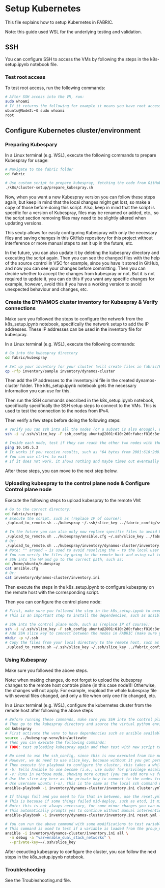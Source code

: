 # Setup Kubernetes
This file explains how to setup Kubernetes in FABRIC.

Note: this guide used WSL for the underlying testing and validation.

## SSH 
You can configure SSH to access the VMs by following the steps in the k8s-setup.ipynb notebook file. 

### Test root access
To test root access, run the following commands:
```sh
# After SSH access into the VM, run:
sudo whoami
# If it returns the following for example it means you have root access, meaning the ubuntu VM has passwordless sudo working correctly on the node:
ubuntu@Node2:~$ sudo whoami
root
``` 

## Configure Kubernetes cluster/environment
### Preparing Kubespary
In a Linux terminal (e.g. WSL), execute the following commands to prepare Kubespray for usage:
```sh
# Navigate to the fabric folder
cd fabric

# Use custom script to prepare kubespray, fetching the code from GitHub and cleaning up unnecessary files
./k8s/cluster-setup/prepare_kubespray.sh
```
Now, when you want a new Kubespray version you can follow these steps again, but keep in mind that the local changes might get lost, so make a copy of those before doing this script.  Also, keep in mind that the script is specific for a version of Kubespray, files may be renamed or added, etc., so the script section removing files may need to be slightly altered when updating versions.

This seutp allows for easily configuring Kubespray with only the necessary files and saving changes in this GitHub repository for this project without interference or more manual steps to set it up in the future, etc.

In the future, you can also update it by deleting the kubespray directory and executing the script again. Then you can see the changed files with the help of the source control in VSC for example, since you have it stored in GitHub, and now you can see your changes before committing. Then you can decide whether to accept the changes from kubespray or not. But it is not required to update it, you can do this if you want any specific changes for example, however, avoid this if you have a working version to avoid unexpected behaviour and changes, etc.


### Create the DYNAMOS cluster inventory for Kubespray & Verify connections
Make sure you followed the steps to configure the network from the k8s_setup.ipynb notebook, specifically the network setup to add the IP addresses. These IP addresses can be used in the inventory file for kubespray.

In a Linux terminal (e.g. WSL), execute the following commands:
```sh
# Go into the kubespray directory
cd fabric/kubespray

# Set up your inventory for your cluster (will create files in fabric/kubespray/inventory/x)
cp -rfp inventory/sample inventory/dynamos-cluster
```
Then add the IP addresses to the inventory.ini file in the created dynamos-cluster folder. The k8s_setup.ipynb notebook gets the necessary information you can use for this.

Then run the SSH commands described in the k8s_setup.ipynb notebook, specifically specifically the SSH setup steps to connect to the VMs. This is used to test the connection to the nodes from IPv4.

Then verify a few steps before doing the following steps:
```sh
# Verify you can ssh into all the nodes (or a subset is also enough), using the commands provided from the Notebook step (see steps in notebook), such as:
ssh -i ~/.ssh/slice_key -F ssh_config ubuntu@2001:610:2d0:fabc:f816:3eff:fe65:a464

# Inside each node, test if they can reach the other two nodes with the IP address, such as:
ping 10.145.5.3
# It works if you receive results, such as "64 bytes from 2001:610:2d0:fabc:f816:3eff:fe95:d90f: icmp_seq=1 ttl=64 time=0.402 ms" 
# You can use ctrl+c to exit
# If it does not work, it shows nothing and maybe times out eventually
```
After these steps, you can move to the next step below.


### Uploading kubespray to the control plane node & Configure Control plane node
Execute the following steps to upload kubespray to the remote VM:
```sh
# Go to the correct directory:
cd fabric/scripts
# Execute the script, such as (replace IP of course):
./upload_to_remote.sh ../kubespray ~/.ssh/slice_key ../fabric_config/ssh_config ubuntu 2001:610:2d0:fabc:f816:3eff:fe03:f07c

# In the future you can also only now replace specific files to avoid having to reupload the whole directory, such as (replace IP of course):
./upload_to_remote.sh ../kubespray/ansible.cfg ~/.ssh/slice_key ../fabric_config/ssh_config ubuntu 2001:610:2d0:fabc:f816:3eff:fe03:f07c "~/kubespray"
# Or:
./upload_to_remote.sh ../kubespray/inventory/dynamos-cluster/inventory.ini ~/.ssh/slice_key ../fabric_config/ssh_config ubuntu 2001:610:2d0:fabc:f816:3eff:fe03:f07c "~/kubespray/inventory/dynamos-cluster"
# Note: "" around ~ is used to avoid resolving the ~ to the local user's home directory (see explanation in the script)
# You can verify the files by going to the remote host and using cat to view the file for example, such as:
# SSH into the VM and go to the correct path, such as:
cd /home/ubuntu/kubespray
cat ansible.cfg
# Or:
cat inventory/dynamos-cluster/inventory.ini
```

Then execute the steps in the k8s_setup.ipynb to configure kubespray on the remote host with the corresponding script.

Then you can configure the control plane node:
```sh
# First, make sure you followed the step in the k8s_setup.ipynb to execute the script for kubespray configuration.
# This is an important step to install the dependencies, such as ansible, etc. Then follow the next steps below:

# SSH into the control plane node, such as (replace IP of course):
ssh -i ~/.ssh/slice_key -F ssh_config ubuntu@2001:610:2d0:fabc:f816:3eff:fe03:f07c
# Add SSH slice key to connect between the nodes in FABRIC (make sure you followed the SSH config steps from the k8s_setup.ipynb notebook):
mkdir -p ~/.ssh
# Copy the files from your local directory to the remote host, such as (replace IP of course), this needs to be run from localhost, not in SSH on the remote:
./upload_to_remote.sh ~/.ssh/slice_key ~/.ssh/slice_key ../fabric_config/ssh_config ubuntu 2001:610:2d0:fabc:f816:3eff:fe03:f07c "~/.ssh"
```

### Using Kubespray
Make sure you followed the above steps.

Note: when making changes, do not forget to upload the kubespray changes to the remote host controle plane (in this case node1)! Otherwise, the changes will not apply. For example, reupload the whole kubespray file with several files changed, and only a file when only one file changed, etc.

In a Linux terminal (e.g. WSL), configure the kubernetes cluster from the remote host after following the above steps
```sh
# Before running these commands, make sure you SSH into the control plane node (see above commands for examples).
# Then go to the kubespray directory and source the virtual python environment:
cd kubespray
# First activate the venv to have dependencies such as ansible available (this is not present in the kubespray directory for specific reasons, see configure_remote_kubespray.sh). This loads it from the kubespray directory.
source ../kubespray-venv/bin/activate
# Then you can execute the following commands:
# TODO: test uploading kubespray again and then test with new script to run ansible.

# No need to use the ssh_config, since this is now executed from the nodes already, so no bastion needed to connect to the FABRIC nodes 
# However, we do need to use slice_key, because without it you get permission denied from accessing the nodes
# Then execute the playbook to configure the cluster, this takes a while to execute, the more nodes the longer it takes
# -b: Tells Ansible to use become (i.e., use sudo) for privilege escalation on remote machines
# -v: Runs in verbose mode, showing more output (you can add more vs for even more detail, like -vv or -vvv)
# Use the slice key here as the private key to connect to the nodes from the slice in FABRIC
# Use username ubuntu (-u), this is the same as the local ssh command used to log into the VM
ansible-playbook -i inventory/dynamos-cluster/inventory.ini cluster.yml -b -v -u ubuntu --private-key=~/.ssh/slice_key

# If things fail and you need to fix that in between, use the reset.yml to reset the cluster first before trying again the above command
# This is because if some things failed mid-deploy, such as etcd, it might conflict/skip important files, etc.
# Note: this is not always necessary, for some minor changes you can maybe just rerun the cluster command above and restart the pods with k9s for example
# This automatically prompts yes to continue without manual intervention required
ansible-playbook -i inventory/dynamos-cluster/inventory.ini reset.yml -b -v --private-key=~/.ssh/slice_key -u ubuntu -e reset_confirmation=yes

# You can run the above command with some modifications to test variables, such as:
# This command is used to test if a variable is loaded from the group_vars in the inventory file (you can change all to a more specific one such as node1) 
ansible -i inventory/dynamos-cluster/inventory.ini all \
  -m debug -a "var=enable_dual_stack_networks" \
  --private-key=~/.ssh/slice_key
```
After exeucting kubespray to configure the cluster, you can follow the next steps in the k8s_setup.ipynb notebook.


### Troubleshooting
See the Troubleshooting.md file.
